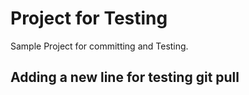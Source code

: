 Project for Testing
===================
Sample Project for committing and Testing.
## Adding a new line for testing git pull
